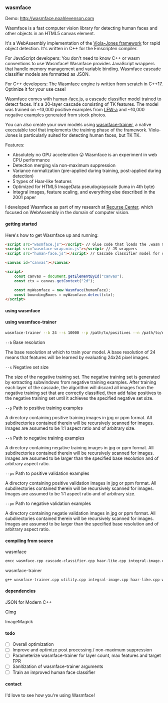 ### wasmface

Demo: http://wasmface.noahlevenson.com

Wasmface is a fast computer vision library for detecting human faces and other objects in an HTML5 canvas element.

It's a WebAssembly implementation of the [Viola-Jones framework](https://www.cs.cmu.edu/~efros/courses/LBMV07/Papers/viola-cvpr-01.pdf) for rapid object detection. It's written in C++ for the Emscripten compiler.

For JavaScript developers: You don't need to know C++ or wasm conventions to use Wasmface! Wasmface provides JavaScript wrappers that handle memory management and variable binding. Wasmface cascade classifier models are formatted as JSON.

For C++ developers: The Wasmface engine is written from scratch in C++17. Optimize it for your use case!

Wasmface comes with [human-face.js](link-goes-here), a cascade classifier model trained to detect faces. It's a 30-layer cascade consisting of TK features. The model was trained on ~13,000 positive examples from [LFW-a](https://www.openu.ac.il/home/hassner/data/lfwa/) and ~10,000 negative examples generated from stock photos.

You can also create your own models using [wasmface-trainer](link-goes-here), a native executable tool that implements the training phase of the framework. Viola-Jones is particularly suited for detecting human faces, but TK TK.

Features:

* Absolutely no GPU acceleration :stuck_out_tongue_winking_eye: Wasmface is an experiment in web CPU performance
* Detection merging via non-maximum suppression
* Variance normalization (pre-applied during training, post-applied during detection)
* 5 types of Haar-like features
* Optimized for HTML5 ImageData pseudograyscale (luma in 4th byte)
* Integral images, feature scaling, and everything else described in the 2001 paper

I developed Wasmface as part of my research at [Recurse Center](https://recurse.com), which focused on WebAssembly in the domain of computer vision.

#### getting started
Here's how to get Wasmface up and running:
```html
<script src="wasmface.js"></script> // Glue code that loads the .wasm module
<script src="wasmface-wrap.min.js"></script> // JS wrappers
<script src="human-face.js"></script> // Cascade classifier model for detecting faces

<canvas id="canvas"></canvas>

<script>
	const canvas = document.getElementById("canvas");
	const ctx = canvas.getContext("2d");

	const myWasmface = new Wasmface(humanFace);
	const boundingBoxes = myWasmface.detect(ctx);
</script>
```

#### using wasmface

#### using wasmface-trainer
```bash
wasmface-trainer --b 24 --s 10000 --p /path/to/positives --n /path/to/negatives --pv /path/to/validation/positives --pn /path/to/validation/negatives
```

`--b` Base resolution

The base resolution at which to train your model. A base resolution of 24 means that features will be learned by evaluating 24x24 pixel images.

`--s` Negative set size

The size of the negative training set. The negative training set is generated by extracting subwindows from negative training examples. After training each layer of the cascade, the algorithm will discard all images from the negative training set that are correctly classified, then add false positives to the negative training set until it achieves the specified negative set size.

`--p` Path to positive training examples 

A directory containing positive training images in jpg or ppm format. All subdirectories contained therein will be recursively scanned for images. Images are assumed to be 1:1 aspect ratio and of arbitrary size.

`--n` Path to negative training examples

A directory containing negative training images in jpg or ppm format. All subdirectories contained therein will be recursively scanned for images. Images are assumed to be larger than the specified base resolution and of arbitrary aspect ratio.

`--pv` Path to positive validation examples

A directory containing positive validation images in jpg or ppm format. All subdirectories contained therein will be recursively scanned for images. Images are assumed to be 1:1 aspect ratio and of arbitrary size.

`--pn` Path to negative validation examples

A directory containing negatie validation images in jpg or ppm format. All subdirectories contained therein will be recursively scanned for images. Images are assumed to be larger than the specified base resolution and of arbitrary aspect ratio.

#### compiling from source
wasmface
```bash
emcc wasmface.cpp cascade-classifier.cpp haar-like.cpp integral-image.cpp strong-classifier.cpp utility.cpp weak-classifier.cpp -s TOTAL_MEMORY=1024MB -s "EXTRA_EXPORTED_RUNTIME_METHODS=['ccall', 'cwrap', 'allocate']" -s WASM=1 -O3 -std=c++1z -o wasmface.js
```
wasmface-trainer
```bash
g++ wasmface-trainer.cpp utility.cpp integral-image.cpp haar-like.cpp weak-classifier.cpp strong-classifier.cpp cascade-classifier.cpp -O3 -lpthread -std=c++17 "-lstdc++fs" -o wasmface-trainer
```
#### dependencies
JSON for Modern C++

CImg

ImageMagick


#### todo
- [ ] Overall optimization
- [ ] Improve and optimize post processing / non-maximum suppression
- [ ] Parameterize wasmface-trainer for layer count, max features and target FPR
- [ ] Sanitization of wasmface-trainer arguments
- [ ] Train an improved human face classifier

#### contact
I'd love to see how you're using Wasmface!